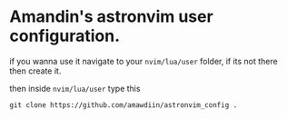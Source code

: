 # Amandin's astronvim user configuration.
if you wanna use it navigate to your `nvim/lua/user` folder, if its not there then create it. 

then inside `nvim/lua/user` type this
```
git clone https://github.com/amawdiin/astronvim_config .
```


